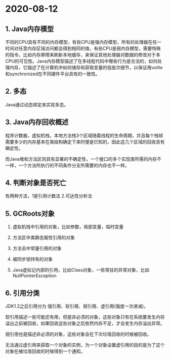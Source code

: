 # 2020-08-12

## 1. Java内存模型

不同的CPU具有不同的内存模型，有些CPU是强内存模型，所有的处理器在任一时间对任意内存区域访问都会得到相同的值，有些CPU是弱内存模型，需要特殊的指令，比如内存屏障来刷新本地缓存，来保证其他处理器对数据的修改对于本CPU的可见性。Java内存模型描述了在多线程代码中哪些行为是合法的，如何处理内存，它描述了在计算机中如何储存和获取变量的低层次细节，以保证用volite和synchronized在不同硬件平台具有的一致性。

## 2. 多态

Java通过动态绑定来实现多态。

## 3. Java内存回收概述

程序计数器，虚拟机栈，本地方法栈3个区域随着线程的生命周期，并且每个栈帧需要多少的内存基本在类结构确定下来时便是已知的，因此这几个区域的回收具有确定性。

而Java堆和方法区则具有显著的不确定性，一个接口的多个实现类所需的内存不一样，一个方法所执行的不同条件分支所需要的内存也不一样。

## 4. 判断对象是否死亡

有两种方法，1是引用计数法 2.可达性分析法

## 5. GCRoots对象

1. 虚拟机栈中引用的对象，比如参数，局部变量，临时变量

2. 方法区中类静态属性引用的对象

3. 方法去中常量引用的对象

4. 被同步锁持有的对象

5. Java虚拟记内部的引用，比如Class对象，一些常驻的异常对象，比如NullPointerException

## 6. 引用分类

JDK1.2之后引用分为 强引用、软引用、弱引用、虚引用(强度一次递减)。

软引用描述一些可能还有用，但是非必须的对象，这些对象只有在系统要发生内存溢出之前被回收，如果回收这些对象之后依然内存不足，才会发生内存溢出异常。

弱引用也是描述非必须的对象，这些对象会在下次垃圾回收的时候被回收。

无法通过虚引用来获取一个对象的实例，为一个对象设置虚引用的目的是为了这个对象在被垃圾回收的时候得到一个通知。
